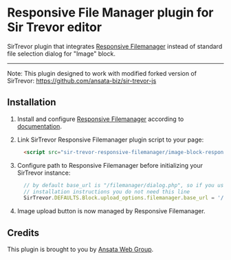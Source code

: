 Responsive File Manager plugin for Sir Trevor editor
====================================================

SirTrevor plugin that integrates [Responsive Filemanager](http://www.responsivefilemanager.com/) 
instead of standard file selection dialog for "Image" block.

---------------------------------------------------
Note: This plugin designed to work with modified forked version of SirTrevor: https://github.com/ansata-biz/sir-trevor-js


Installation
------------

1. Install and configure [Responsive Filemanager](http://www.responsivefilemanager.com/) according 
    to [documentation](http://www.responsivefilemanager.com/#documentation-section).

2. Link SirTrevor Responsive Filemanager plugin script to your page:
    ~~~html
      <script src="sir-trevor-responsive-filemanager/image-block-responsive-filemanager.js"></script>
    ~~~
    
3. Configure path to Responsive Filemanager before initializing your SirTrevor instance:
    ~~~js
      // by default base_url is "/filemanager/dialog.php", so if you use default filemanager
      // installation instructions you do not need this line
      SirTrevor.DEFAULTS.Block.upload_options.filemanager.base_url = '/url_path/to/filemanager/dialog.php'
    ~~~
    
4. Image upload button is now managed by Responsive Filemanager.


Credits
-------

This plugin is brought to you by [Ansata Web Group](http://ansata.biz/).

